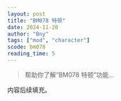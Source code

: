 ```yaml
---
layout: post
title: "BM078 特顿"
date: 2024-11-20
author: "Bny"
tags: ["mod", "character"]
scode: bm078
reading_time: 5
---
```


> 帮助你了解“BM078 特顿”功能...

内容后续填充。
